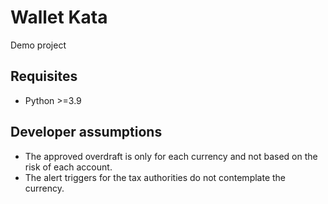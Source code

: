 # Wallet Kata

Demo project

## Requisites

- Python >=3.9

## Developer assumptions

- The approved overdraft is only for each currency and not based on the risk of each account.
- The alert triggers for the tax authorities do not contemplate the currency.
